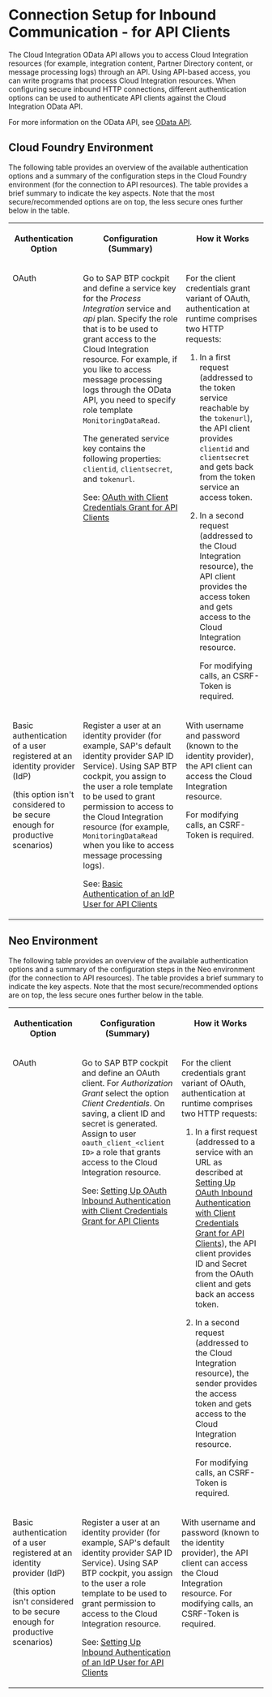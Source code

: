 <!-- loiobc177b404e11407f8c77204db97261d2 -->

# Connection Setup for Inbound Communication - for API Clients

The Cloud Integration OData API allows you to access Cloud Integration resources \(for example, integration content, Partner Directory content, or message processing logs\) through an API. Using API-based access, you can write programs that process Cloud Integration resources. When configuring secure inbound HTTP connections, different authentication options can be used to authenticate API clients against the Cloud Integration OData API.

For more information on the OData API, see [OData API](../Development/odata-api-a617d6f.md).



<a name="loiobc177b404e11407f8c77204db97261d2__section_fxd_dff_fpb"/>

## Cloud Foundry Environment

The following table provides an overview of the available authentication options and a summary of the configuration steps in the Cloud Foundry environment \(for the connection to API resources\). The table provides a brief summary to indicate the key aspects. Note that the most secure/recommended options are on top, the less secure ones further below in the table.


<table>
<tr>
<th valign="top">

Authentication Option

</th>
<th valign="top">

Configuration \(Summary\)

</th>
<th valign="top">

How it Works

</th>
</tr>
<tr>
<td valign="top">

OAuth

</td>
<td valign="top">

Go to SAP BTP cockpit and define a service key for the *Process Integration* service and *api* plan. Specify the role that is to be used to grant access to the Cloud Integration resource. For example, if you like to access message processing logs through the OData API, you need to specify role template `MonitoringDataRead`.

The generated service key contains the following properties: `clientid`, `clientsecret`, and `tokenurl`.

See: [OAuth with Client Credentials Grant for API Clients](../ConnectionSetup/oauth-with-client-credentials-grant-for-api-clients-20e26a8.md)

</td>
<td valign="top">

For the client credentials grant variant of OAuth, authentication at runtime comprises two HTTP requests:

1.  In a first request \(addressed to the token service reachable by the `tokenurl`\), the API client provides `clientid` and `clientsecret` and gets back from the token service an access token.

2.  In a second request \(addressed to the Cloud Integration resource\), the API client provides the access token and gets access to the Cloud Integration resource.

    For modifying calls, an CSRF-Token is required.




</td>
</tr>
<tr>
<td valign="top">

Basic authentication of a user registered at an identity provider \(IdP\)

\(this option isn't considered to be secure enough for productive scenarios\)

</td>
<td valign="top">

Register a user at an identity provider \(for example, SAP's default identity provider SAP ID Service\). Using SAP BTP cockpit, you assign to the user a role template to be used to grant permission to access to the Cloud Integration resource \(for example, `MonitoringDataRead` when you like to access message processing logs\).

See: [Basic Authentication of an IdP User for API Clients](../ConnectionSetup/basic-authentication-of-an-idp-user-for-api-clients-57f104d.md)

</td>
<td valign="top">

With username and password \(known to the identity provider\), the API client can access the Cloud Integration resource.

For modifying calls, an CSRF-Token is required.

</td>
</tr>
</table>



<a name="loiobc177b404e11407f8c77204db97261d2__section_m4g_2ff_fpb"/>

## Neo Environment

The following table provides an overview of the available authentication options and a summary of the configuration steps in the Neo environment \(for the connection to API resources\). The table provides a brief summary to indicate the key aspects. Note that the most secure/recommended options are on top, the less secure ones further below in the table.


<table>
<tr>
<th valign="top">

Authentication Option

</th>
<th valign="top">

Configuration \(Summary\)

</th>
<th valign="top">

How it Works

</th>
</tr>
<tr>
<td valign="top">

OAuth

</td>
<td valign="top">

Go to SAP BTP cockpit and define an OAuth client. For *Authorization Grant* select the option *Client Credentials*. On saving, a client ID and secret is generated. Assign to user `oauth_client_<client ID>` a role that grants access to the Cloud Integration resource.

See: [Setting Up OAuth Inbound Authentication with Client Credentials Grant for API Clients](../ConnectionSetup/setting-up-oauth-inbound-authentication-with-client-credentials-grant-for-api-clients-040d811.md)

</td>
<td valign="top">

For the client credentials grant variant of OAuth, authentication at runtime comprises two HTTP requests:

1.  In a first request \(addressed to a service with an URL as described at [Setting Up OAuth Inbound Authentication with Client Credentials Grant for API Clients](../ConnectionSetup/setting-up-oauth-inbound-authentication-with-client-credentials-grant-for-api-clients-040d811.md)\), the API client provides ID and Secret from the OAuth client and gets back an access token.

2.  In a second request \(addressed to the Cloud Integration resource\), the sender provides the access token and gets access to the Cloud Integration resource.

    For modifying calls, an CSRF-Token is required.




</td>
</tr>
<tr>
<td valign="top">

Basic authentication of a user registered at an identity provider \(IdP\)

\(this option isn't considered to be secure enough for productive scenarios\)

</td>
<td valign="top">

Register a user at an identity provider \(for example, SAP's default identity provider SAP ID Service\). Using SAP BTP cockpit, you assign to the user a role template to be used to grant permission to access to the Cloud Integration resource.

See: [Setting Up Inbound Authentication of an IdP User for API Clients](../ConnectionSetup/setting-up-inbound-authentication-of-an-idp-user-for-api-clients-1656c91.md) 

</td>
<td valign="top">

With username and password \(known to the identity provider\), the API client can access the Cloud Integration resource. For modifying calls, an CSRF-Token is required.

</td>
</tr>
</table>

